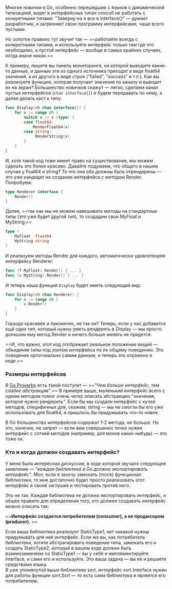 Многие новички в Go, особенно перешедшие с языков с динамической типизацией, видят в интерфейсных типах способ не работать с конкретными типами. "Заверну-ка я все в interface{}" — думает разработчик, и загрязняет свою программу интерфейсами, чаще всего пустыми.  
  
Но золотое правило тут звучит так — ==работайте всегда с конкретными типами, и используйте интерфейс только там где это необходимо, а пустой интерфейс — вообще в самых крайних случаях, когда иначе никак.==  
  
К примеру, пишете вы панель мониторинга, на которой выводите какие-то данные, и данные эти из одного источника приходят в виде float64 значений, а из другого в виде строк ("failed", "success" и т.п.). Как вы реализуете функцию, которая получает значения по каналу и выводит их на экран?
Большинство новичков скажут — легко, сделаем канал пустых интерфейсов (`chan interface{}`) и будем передавать по нему, а далее делать каст к типу:  
  
```go
func Display(ch chan interface{}) {
    for v := range ch {
        switch x := v.(type) {
        case float64:
            RenderFloat64(x)
        case string:
             RenderString(x)
        }
    }
}
```

И, хотя такой код тоже имеет право на существование, мы можем сделать это более красиво. Давайте подумаем, что общего в нашем случае у float64 и string? То что они оба должны быть отрендерены — это уже кандидат на создание интерфейса с методом Render. Попробуем:

```go
type Renderer interface {
    Render()
}
```
  
Далее, ==так как мы не можем навешивать методы на стандартные типы (это уже будет другой тип), то создадим свои MyFloat и MyString:==  
  
```go
type (
    MyFloat  float64
    MyString string
)
```

И реализуем методы Render для каждого, автоматически удовлетворяя интерфейсу Renderer:  

```go
func (f MyFloat) Render() { ... }
func (s MyString) Render() { ... }
```

И теперь наша функция `Display` будет иметь следующий вид:  

```go
func Display(ch chan Renderer) {
    for v := range ch {
        v.Render()
    }
}
```

Гораздо красивее и лаконично, не так ли? Теперь, если у нас добавится ещё один тип, который нужно уметь рендерить в Display — мы просто допишем ему метод Render и ничего больше менять не придется.  
  
==И, что важно, этот код отображает реальное положение вещей — объединяя типы под зонтом интерфейса по их общему поведению. Это поведение ортогонально самим данным, и теперь это отражено в коде.==

### Размеры интерфейсов

В [Go Proverbs](https://habrahabr.ru/post/272383/) есть такой постулат — ==_"Чем больше интерфейс, тем слабее абстракция"_.== В примере выше, маленький интерфейс всего с одним методом помог очень четко описать абстракцию "значения, которое нужно рендерить". Если бы мы создали интерфейс с кучей методов, специфичных для, скажем, string — мы не смогли бы его уже использовать для float64, и пришлось бы придумывать что-то новое.  
  
В Go большинство интерфейсов содержат 1-2 метода, не больше. Но это, конечно, не запрет — если вам совершенно точно нужен интерфейс с сотней методов (например, для моков каких-нибудь) — это тоже ок.
### Кто и когда должен создавать интерфейс?

У меня была интересная дискуссия, в ходе которой звучало следующее заявление — _"каждая библиотека в Go должна экспортировать интерфейс"_. Мол, если я захочу замокать (mock) функционал библиотеки, то мне достаточно будет просто реализовать этот интерфейс в своей заглушке и тестировать против него.  
  
Это не так. Каждая библиотека не должна экспортировать интерфейс, и общее правило для определения того, кто должен создавать интерфейс можно описать так:  
  
==**Интерфейс создается потребителем (consumer), а не продюсером (producer).**  ==
  
Если ваша библиотека реализует StaticType1, нет никакой нужны придумывать для неё интерфейс. Если же вы, как потребитель библиотеки, хотите абстрагировать поведение типа, замокать его и создать StaticType2, который в вашем коде должен быть взаимозаменяем со StaticType1 — вы у себя и имплементируйте Interface, и сами его и используйте. Это ваша задача — вы её и решаете средствами языка.  
В уже упомянутой выше библиотеке sort, интерфейс sort.Interface нужен для работы функции sort.Sort — то есть сама библиотека и является его потребителем.